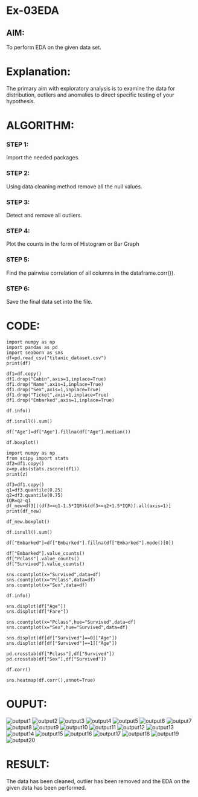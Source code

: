 # Ex-03EDA

## AIM:
To perform EDA on the given data set. 

# Explanation:
The primary aim with exploratory analysis is to examine the data for distribution, outliers and 
anomalies to direct specific testing of your hypothesis.
 

# ALGORITHM:
### STEP 1:
Import the needed packages.
### STEP 2:
Using data cleaning method remove all the null values.
### STEP 3:
Detect and remove all outliers.
### STEP 4:
Plot the counts in the form of Histogram or Bar Graph
### STEP 5:
Find the pairwise correlation of all columns in the dataframe.corr()).
### STEP 6:
Save the final data set into the file.
# CODE:
```
import numpy as np
import pandas as pd 
import seaborn as sns
df=pd.read_csv("titanic_dataset.csv")
print(df)

df1=df.copy()
df1.drop("Cabin",axis=1,inplace=True)
df1.drop("Name",axis=1,inplace=True)
df1.drop("Sex",axis=1,inplace=True)
df1.drop("Ticket",axis=1,inplace=True)
df1.drop("Embarked",axis=1,inplace=True)

df.info()

df.isnull().sum()

df["Age"]=df["Age"].fillna(df["Age"].median())

df.boxplot()

import numpy as np 
from scipy import stats 
df2=df1.copy()
z=np.abs(stats.zscore(df1))
print(z)

df3=df1.copy()
q1=df3.quantile(0.25)
q2=df3.quantile(0.75)
IQR=q2-q1
df_new=df3[((df3>=q1-1.5*IQR)&(df3<=q2+1.5*IQR)).all(axis=1)]
print(df_new)

df_new.boxplot()

df.isnull().sum()

df["Embarked"]=df["Embarked"].fillna(df["Embarked"].mode()[0])

df["Embarked"].value_counts()
df["Pclass"].value_counts()
df["Survived"].value_counts()

sns.countplot(x="Survived",data=df)
sns.countplot(x="Pclass",data=df)
sns.countplot(x="Sex",data=df)

df.info()

sns.displot(df["Age"])
sns.displot(df["Fare"])

sns.countplot(x="Pclass",hue="Survived",data=df)
sns.countplot(x="Sex",hue="Survived",data=df)

sns.displot(df[df["Survived"]==0]["Age"])
sns.displot(df[df["Survived"]==1]["Age"])

pd.crosstab(df["Pclass"],df["Survived"])
pd.crosstab(df["Sex"],df["Survived"])

df.corr()

sns.heatmap(df.corr(),annot=True)
```
# OUPUT:
![output1](./Screenshot%20(23).png)
![output2](./Screenshot%20(24).png)
![output3](./Screenshot%20(25).png)
![output4](./Screenshot%20(26).png)
![output5](./Screenshot%20(27).png)
![output6](./Screenshot%20(28).png)
![output7](./Screenshot%20(30).png)
![output8](./Screenshot%20(73).png)
![output9](./Screenshot%20(134).png)
![output10](./Screenshot%20(135).png)
![output11](./Screenshot%20(136).png)
![output12](./Screenshot%20(137).png)
![output13](./Screenshot%20(138).png)
![output14](./Screenshot%20(139).png)
![output15](./Screenshot%20(140).png)
![output16](./Screenshot%20(142).png)
![output17](./Screenshot%20(143).png)
![output18](./Screenshot%20(144).png)
![output19](./Screenshot%20(145).png)
![output20](./Screenshot%20(146).png)

# RESULT:
The data has been cleaned, outlier has been removed and the EDA on the given data has been performed.

